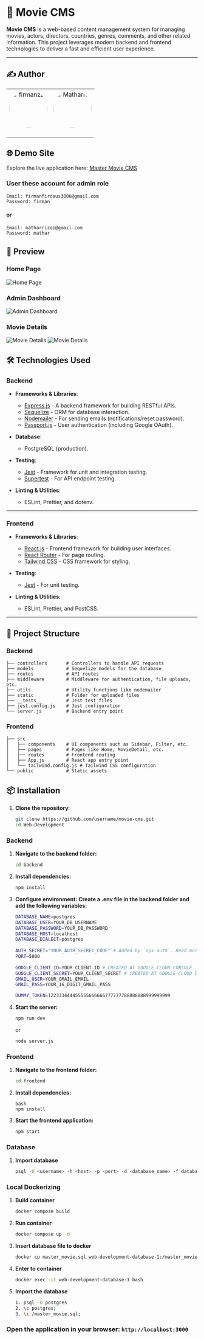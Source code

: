 # 🎥 Movie CMS

**Movie CMS** is a web-based content management system for managing movies, actors, directors, countries, genres, comments, and other related information. This project leverages modern backend and frontend technologies to deliver a fast and efficient user experience.

---
## ✍️ Author
<!-- image round -->
<div align="center">
  <!-- table border 0 -->
    <table border="0">
        <tr>
        <td align="center">
            <a href="https://github.com/firmanzz">
                <img src="https://avatars.githubusercontent.com/u/124325264?v=4" width="100" alt="firmanzz" style="border-radius: 50%" />
            </a>
            <br>
            <a href="https://github.com/firmanzz" style="color:white;">firmanzz</a>
        </td>
        <td align="center">
            <a href="https://github.com/Matharrr">
                <img src="https://avatars.githubusercontent.com/u/117796799?v=4" width="100" alt="Matharrr" style="border-radius: 50%" />
            </a>
            <br>
            <a href="https://github.com/Matharrr" style="color:white;">Matharrr</a>
        </td>
        </tr>
        </table>
</div>

## 🌐 Demo Site
Explore the live application here: [Master Movie CMS](http://mastermovie.duckdns.org:3000/)
### User these account for admin role
    Email: firmanfirdaus3006@gmail.com
    Password: firman
#### or
    Email: matharrizqi@gmail.com
    Password: mathar
    
## 📸 Preview
### Home Page
![Home Page](https://github.com/firmanzz/Web-Development/blob/main/backend/static/uploads/landing.png)

### Admin Dashboard
![Admin Dashboard](https://raw.githubusercontent.com/firmanzz/Web-Development/main/backend/static/uploads/dashboardadmin.png)

### Movie Details
![Movie Details](https://raw.githubusercontent.com/firmanzz/Web-Development/main/backend/static/uploads/detail1.png)
![Movie Details](https://raw.githubusercontent.com/firmanzz/Web-Development/main/backend/static/uploads/detail2.png)

## 🛠️ Technologies Used

### Backend
- **Frameworks & Libraries**:
  - [Express.js](https://expressjs.com/) - A backend framework for building RESTful APIs.
  - [Sequelize](https://sequelize.org/) - ORM for database interaction.
  - [Nodemailer](https://nodemailer.com/) - For sending emails (notifications/reset password).
  - [Passport.js](http://www.passportjs.org/) - User authentication (including Google OAuth).

- **Database**:
  - PostgreSQL (production).

- **Testing**:
  - [Jest](https://jestjs.io/) - Framework for unit and integration testing.
  - [Supertest](https://github.com/visionmedia/supertest) - For API endpoint testing.

- **Linting & Utilities**:
  - ESLint, Prettier, and dotenv.

---

### Frontend
- **Frameworks & Libraries**:
  - [React.js](https://reactjs.org/) - Frontend framework for building user interfaces.
  - [React Router](https://reactrouter.com/) - For page routing.
  - [Tailwind CSS](https://tailwindcss.com/) - CSS framework for styling.

- **Testing**:
  - [Jest](https://jestjs.io/) - For unit testing.

- **Linting & Utilities**:
  - ESLint, Prettier, and PostCSS.

---

## 📂 Project Structure

### Backend
```plaintext
├── controllers       # Controllers to handle API requests
├── models            # Sequelize models for the database
├── routes            # API routes
├── middleware        # Middleware for authentication, file uploads, etc.
├── utils             # Utility functions like nodemailer
├── static            # Folder for uploaded files
├── __tests__         # Jest test files
├── jest.config.js    # Jest configuration
└── server.js         # Backend entry point
```
### Frontend
```plaintext
├── src
│   ├── components    # UI components such as Sidebar, Filter, etc.
│   ├── pages         # Pages like Home, MovieDetail, etc.
│   ├── routes        # Frontend routing
│   ├── App.js        # React app entry point
│   └── tailwind.config.js # Tailwind CSS configuration
└── public            # Static assets
```

## 📦 Installation
1. **Clone the repository**:
   ```bash
   git clone https://github.com/username/movie-cms.git
   cd Web-Development
   ```
### Backend
1. **Navigate to the backend folder:**
    ```bash
    cd backend
    ```
2. **Install dependencies:**
    ```bash
    npm install
    ```
3. **Configure environment: Create a .env file in the backend folder and add the following variables:**
    ```bash
    DATABASE_NAME=postgres
    DATABASE_USER=YOUR_DB_USERNAME
    DATABASE_PASSWORD=YOUR_DB_PASSWORD
    DATABASE_HOST=localhost
    DATABASE_DIALECT=postgres
  
    AUTH_SECRET="YOUR_AUTH_SECRET_CODE" # Added by `npx auth`. Read more: https://cli.authjs.dev
    PORT=5000
  
    GOOGLE_CLIENT_ID=YOUR_CLIENT_ID # CREATED AT GOOGLE CLOUD CONSOLE
    GOOGLE_CLIENT_SECRET=YOUR_CLIENT_SECRET # CREATED AT GOOGLE CLOUD CONSOLE
    GMAIL_USER=YOUR_GMAIL_EMAIL
    GMAIL_PASS=YOUR_16_DIGIT_GMAIL_PASS
    
    DUMMY_TOKEN=122333444455555666666777777788888888999999999
    ```
4. **Start the server:**
    ```bash
    npm run dev
    ```
    or
    ```bash
    node server.js
    ```
### Frontend
1. **Navigate to the frontend folder:**
    ```bash
    cd frontend
    ```
2. **Install dependencies:**
    ```
    bash
    npm install
    ```
3. **Start the frontend application:**
    ```bash
    npm start
    ```

### Database
1. **Import database**
    ```bash
    psql -U <username> -h <host> -p <port> -d <database_name> -f database_web.sql
    ```

### Local Dockerizing
1. **Build container**
    ```bash
    docker compose build
    ```
2. **Run container**
    ```bash
    docker compose up -d
    ```
3. **Insert database file to docker**
    ```bash
    docker cp master_movie.sql web-development-database-1:/master_movie.sql
    ```
4. **Enter to container**
    ```bash
    docker exec -it web-development-database-1 bash
    ```
5. **Import the database**
    ```bash
    1. psql -U postgres
    2. \c postgres;
    3. \i /master_movie.sql;
    ```

### Open the application in your browser: `http://localhost:3000`



